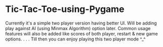 # Tic-Tac-Toe-using-Pygame
Currently it's a simple two player version having better UI.
Will be adding play against AI (using Minmax Algorithm) option later.
Common usage features will also be added like scores of both player, restart & new game options.
.
.
.
Till then you can enjoy playing this two player mode ^_^
